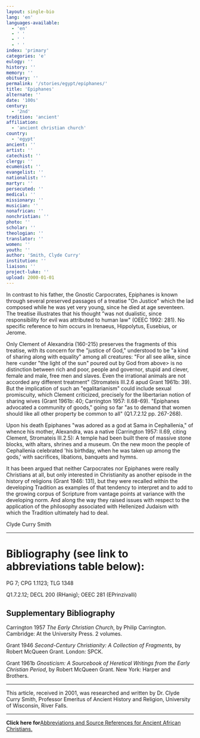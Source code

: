 ```yaml
---
layout: single-bio
lang: 'en'
languages-available:
  - 'en'
  - ' '
  - ' '
  - ' '
index: 'primary'
categories: 'e'
eulogy: ''
history: ''
memory: ''
obituary: ''
permalink: '/stories/egypt/epiphanes/'
title: 'Epiphanes'
alternate: ''
date: '100s'
century:
  - '2nd'
tradition: 'ancient'
affiliation:
  - 'ancient christian church'
country:
  - 'egypt'
ancient: ''
artist: ''
catechist: ''
clergy: ''
ecumenist: ''
evangelist: ''
nationalist: ''
martyr: ''
persecuted: ''
medical: ''
missionary: ''
musician: ''
nonafrican: ''
nonchristian: ''
photo: ''
scholar: ''
theologian: ''
translator: ''
women: ''
youth: ''
author: 'Smith, Clyde Curry'
institution: ''
liaison: ''
project-luke: ''
upload: 2000-01-01
---
```



In contrast to his father, the Gnostic Carpocrates, Epiphanes is known through several preserved passages of a treatise "On Justice" which the lad composed while he was yet very young, since he died at age seventeen.  The treatise illustrates that his thought "was not dualistic, since responsibility for evil was attributed to human law" (OEEC 1992: 281).  No specific reference to him occurs in Irenaeus, Hippolytus, Eusebius, or Jerome.

Only Clement of Alexandria (160-215) preserves the fragments of this treatise, with its concern for the "justice of God," understood to be "a kind of sharing along with equality" among all creatures:  "For all see alike, since here &lt;under "the light of the sun" poured out by God from above&gt; is no distinction between rich and poor, people and governor, stupid and clever, female and male, free men and slaves.  Even the irrational animals are not accorded any different treatment" (Stromateis III.2.6 apud Grant 1961b: 39).  But the implication of such an "egalitarianism" could include sexual promiscuity, which Clement criticized, precisely for the libertarian notion of sharing wives (Grant 1961b: 40; Carrington 1957: II.68-69).  "Epiphanes advocated a community of goods," going so far "as to demand that women should like all other property be common to all" (Q1.7.2.12 pp. 267-268).

Upon his death Epiphanes "was adored as a god at Sama in Cephallenia," of whence his mother, Alexandra, was a native (Carrington 1957: II.69, citing Clement, Stromateis III.2.5):
A temple had been built there of massive stone blocks, with altars, shrines and a museum.  On the new moon the people of Cephallenia celebrated 'his birthday, when he was taken up among the gods,' with sacrifices, libations, banquets and hymns.

It has been argued that neither Carpocrates nor Epiphanes were really Christians at all, but only interested in Christianity as another episode in the history of religions (Grant 1946: 131), but they were recalled within the developing Tradition as examples of that tendency to interpret and to add to the growing corpus of Scripture from vantage points at variance with the developing norm.  And along the way they raised issues with respect to the application of the philosophy associated with Hellenized Judaism with which the Tradition ultimately had to deal.

Clyde Curry Smith

---

# Bibliography (see link to abbreviations table below):

PG 7; CPG 1.1123; TLG 1348

Q1.7.2.12; DECL 200 (RHanig); OEEC 281 (EPrinzivalli)

## Supplementary Bibliography

Carrington 1957
*The Early Christian Church*, by Philip Carrington.  Cambridge:  At the University Press.  2 volumes.

Grant 1946
*Second-Century Christianity:  A Collection of Fragments*, by Robert McQueen Grant.  London:  SPCK.

Grant 1961b
*Gnosticism:  A Sourcebook of Heretical Writings from the Early Christian Period*, by Robert McQueen Grant.  New York:  Harper and Brothers.

---

This article, received in 2001, was researched and written by Dr. Clyde Curry Smith, Professor Emeritus of Ancient History and Religion, University of Wisconsin, River Falls.

---

**Click here for**[Abbreviations and Source References for Ancient African Christians.](ccs-supplem_biblio.html)